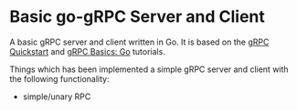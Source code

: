 # Basic go-gRPC Server and Client

A basic gRPC server and client written in Go. It is based on the [gRPC Quickstart](https://grpc.io/docs/quickstart/go.html) and [gRPC Basics: Go](https://grpc.io/docs/tutorials/basic/go.html) tutorials.

Things which has been implemented a simple gRPC server and client with the following functionality:
- simple/unary RPC
